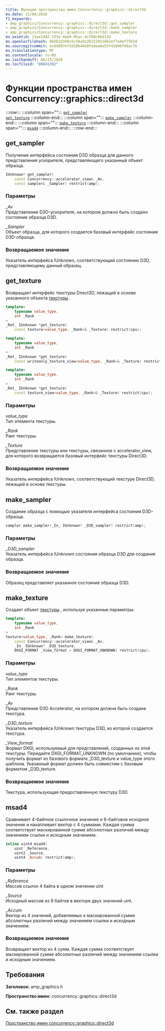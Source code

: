 ```yaml
---
title: Функции пространства имен Concurrency::graphics::direct3d
ms.date: 11/04/2016
f1_keywords:
- amp_graphics/Concurrency::graphics::direct3d::get_sampler
- amp_graphics/Concurrency::graphics::direct3d::make_sampler
- amp_graphics/Concurrency::graphics::direct3d::make_texture
ms.assetid: 11ee1d42-333e-4ae9-95ac-4cf68c06d13d
ms.openlocfilehash: 66db1d348c6c58a9226322b51662ef7a4ef75b3d
ms.sourcegitcommit: ec6dd97ef3d10b44e0fedaa8e53f41696f49ac7b
ms.translationtype: MT
ms.contentlocale: ru-RU
ms.lasthandoff: 08/25/2020
ms.locfileid: "88841302"
---
```

# <a name="concurrencygraphicsdirect3d-namespace-functions"></a>Функции пространства имен Concurrency::graphics::direct3d

:::row:::
   :::column span="":::
      [`get_sampler`](#get_sampler)\
      [`get_texture`](#get_texture)
   :::column-end:::
   :::column span="":::
      [`make_sampler`](#make_sampler)
   :::column-end:::
   :::column span="":::
      [`make_texture`](#make_texture)
   :::column-end:::
   :::column span="":::
      [`msad4`](#msad4)
   :::column-end:::
:::row-end:::

## <a name="get_sampler"></a><a name="get_sampler"></a> get_sampler

Получение интерфейса состояния D3D образца для данного представления ускорителя, представляющего указанный объект образца.

```cpp
IUnknown* get_sampler(
    const Concurrency::accelerator_view& _Av,
    const sampler& _Sampler) restrict(amp);
```

### <a name="parameters"></a>Параметры

*_Av*<br/>
Представление D3D-ускорителя, на котором должно быть создано состояние образца D3D.

*_Sampler*<br/>
Объект образца, для которого создается базовый интерфейс состояния D3D-образца.

### <a name="return-value"></a>Возвращаемое значение

Указатель интерфейса IUnknown, соответствующий состоянию D3D, представляющему данный образец.

## <a name="get_texture"></a><a name="get_texture"></a> get_texture

Возвращает интерфейс текстуры Direct3D, лежащий в основе указанного объекта [текстуры](texture-class.md) .

```cpp
template<
    typename value_type,
    int _Rank
>
_Ret_ IUnknown *get_texture(
    const texture<value_type, _Rank>& _Texture) restrict(cpu);

template<
    typename value_type,
    int _Rank
>
_Ret_ IUnknown *get_texture(
    const writeonly_texture_view<value_type, _Rank>& _Texture) restrict(cpu);

template<
    typename value_type,
    int _Rank
>
_Ret_ IUnknown *get_texture(
    const texture_view<value_type, _Rank>& _Texture) restrict(cpu);
```

### <a name="parameters"></a>Параметры

*value_type*<br/>
Тип элемента текстуры.

*_Rank*<br/>
Ранг текстуры.

*_Texture*<br/>
Представление текстуры или текстуры, связанное с accelerator_view, для которого возвращается базовый интерфейс текстуры Direct3D.

### <a name="return-value"></a>Возвращаемое значение

Указатель интерфейса IUnknown, соответствующий текстуре Direct3D, лежащей в основе текстуры.

## <a name="make_sampler"></a><a name="make_sampler"></a> make_sampler

Создание образца с помощью указателя интерфейса состояния D3D-образца.

```cpp
sampler make_sampler(_In_ IUnknown* _D3D_sampler) restrict(amp);
```

### <a name="parameters"></a>Параметры

*_D3D_sampler*<br/>
Указатель интерфейса IUnknown состояния образца D3D для создания образца.

### <a name="return-value"></a>Возвращаемое значение

Образец представляет указанное состояние образца D3D.

## <a name="make_texture"></a><a name="make_texture"></a> make_texture

Создает объект [текстуры](texture-class.md) , используя указанные параметры.

```cpp
template<
    typename value_type,
    int _Rank
>
texture<value_type, _Rank> make_texture(
    const Concurrency::accelerator_view& _Av,
    _In_ IUnknown* _D3D_texture,
    DXGI_FORMAT _View_format = DXGI_FORMAT_UNKNOWN) restrict(cpu);
```

### <a name="parameters"></a>Параметры

*value_type*<br/>
Тип элементов текстуры.

*_Rank*<br/>
Ранг текстуры.

*_Av*<br/>
Представление D3D Accelerator, на котором должна быть создана текстура.

*_D3D_texture*<br/>
Указатель интерфейса IUnknown текстуры D3D, из которой создается текстура.

*_View_format*<br/>
Формат DXGI, используемый для представлений, созданных из этой текстуры. Передайте DXGI_FORMAT_UNKNOWN (по умолчанию), чтобы получить формат из базового формата _D3D_texture и value_type этого шаблона. Указанный формат должен быть совместим с базовым форматом _D3D_texture.

### <a name="return-value"></a>Возвращаемое значение

Текстура, использующая предоставленную текстуру D3D.

## <a name="msad4"></a><a name="msad4"></a> msad4

Сравнивает 4-байтное ссылочное значение и 8-байтовое исходное значение и накапливает вектор с 4 суммами. Каждая сумма соответствует маскированной сумме абсолютных различий между значением ссылки и исходным значением.

```cpp
inline uint4 msad4(
    uint _Reference,
    uint2 _Source,
    uint4 _Accum) restrict(amp);
```

### <a name="parameters"></a>Параметры

*_Reference*<br/>
Массив ссылок 4 байта в одном значении uint

*_Source*<br/>
Исходный массив из 8 байтов в векторе двух значений uint.

*_Accum*<br/>
Вектор из 4 значений, добавляемых к маскированной сумме абсолютных различий между значением ссылки и исходным значением.

### <a name="return-value"></a>Возвращаемое значение

Возвращает вектор из 4 сумм. Каждая сумма соответствует маскированной сумме абсолютных различий между значением ссылки и исходным значением.

## <a name="requirements"></a>Требования

**Заголовок:** amp_graphics.h

**Пространство имен:** concurrency::graphics::direct3d

## <a name="see-also"></a>См. также раздел

[Пространство имен concurrency::graphics::direct3d](concurrency-graphics-direct3d-namespace.md)